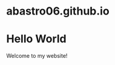 # abastro06.github.io
<html>
<head>
	<title>Hello World</title>
</head>
<body>
	<h1>Hello World</h1>
	<p>Welcome to my website!</p>
</body>
</html>
